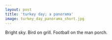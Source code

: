 ```yaml
---
layout: post
title: 'turkey day; a panorama'
image: turkey_day_panorama_short.jpg
---
```


Bright sky. Bird on grill. Football on the man porch.
